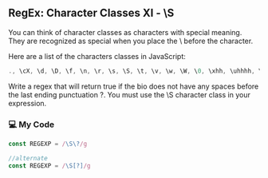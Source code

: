 ## RegEx: Character Classes XI ⁠- \S

You can think of character classes as characters with special meaning. They are recognized as special when you place the \ before the character.

Here are a list of the characters classes in JavaScript:
```js
., \cX, \d, \D, \f, \n, \r, \s, \S, \t, \v, \w, \W, \0, \xhh, \uhhhh, \uhhhhh, [\b]
```
Write a regex that will return true if the bio does not have any spaces before the last ending punctuation ?. You must use the \S character class in your expression.
### :computer: My Code
```js
const REGEXP = /\S\?/g

//alternate
const REGEXP = /\S[?]/g
```
